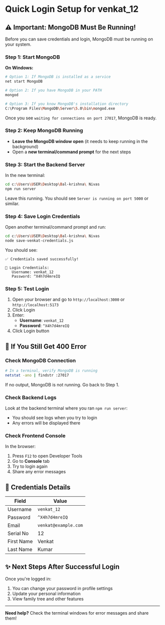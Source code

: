 # Quick Login Setup for venkat_12

## ⚠️ Important: MongoDB Must Be Running!

Before you can save credentials and login, MongoDB must be running on your system.

### Step 1: Start MongoDB

**On Windows:**
```bash
# Option 1: If MongoDB is installed as a service
net start MongoDB

# Option 2: If you have MongoDB in your PATH
mongod

# Option 3: If you know MongoDB's installation directory
C:\Program Files\MongoDB\Server\5.0\bin\mongod.exe
```

Once you see `waiting for connections on port 27017`, MongoDB is ready.

### Step 2: Keep MongoDB Running

- **Leave the MongoDB window open** (it needs to keep running in the background)
- Open a **new terminal/command prompt** for the next steps

### Step 3: Start the Backend Server

In the new terminal:
```bash
cd c:\Users\USER\Desktop\Bal-krishna\ Nivas
npm run server
```

Leave this running. You should see `Server is running on port 5000` or similar.

### Step 4: Save Login Credentials

Open another terminal/command prompt and run:
```bash
cd c:\Users\USER\Desktop\Bal-krishna\ Nivas
node save-venkat-credentials.js
```

You should see:
```
✅ Credentials saved successfully!

🔑 Login Credentials:
   Username: venkat_12
   Password: ^X4h7d4mreIQ
```

### Step 5: Test Login

1. Open your browser and go to `http://localhost:3000` or `http://localhost:5173`
2. Click Login
3. Enter:
   - **Username**: `venkat_12`
   - **Password**: `^X4h7d4mreIQ`
4. Click Login button

## 🐛 If You Still Get 400 Error

### Check MongoDB Connection
```bash
# In a terminal, verify MongoDB is running
netstat -ano | findstr :27017
```
If no output, MongoDB is not running. Go back to Step 1.

### Check Backend Logs
Look at the backend terminal where you ran `npm run server`:
- You should see logs when you try to login
- Any errors will be displayed there

### Check Frontend Console
In the browser:
1. Press `F12` to open Developer Tools
2. Go to **Console** tab
3. Try to login again
4. Share any error messages

## 📝 Credentials Details

| Field | Value |
|-------|-------|
| Username | `venkat_12` |
| Password | `^X4h7d4mreIQ` |
| Email | `venkat@example.com` |
| Serial No | 12 |
| First Name | Venkat |
| Last Name | Kumar |

## ✨ Next Steps After Successful Login

Once you're logged in:
1. You can change your password in profile settings
2. Update your personal information
3. View family tree and other features

---

**Need help?** Check the terminal windows for error messages and share them!
